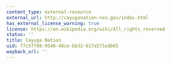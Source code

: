 ```yaml
---
content_type: external-resource
external_url: http://cayuganation-nsn.gov/index.html
has_external_license_warning: true
license: https://en.wikipedia.org/wiki/All_rights_reserved
status: ''
title: Cayuga Nation
uid: 77c5ff66-9548-48ce-bb32-617a571edb65
wayback_url: ''
---
```

